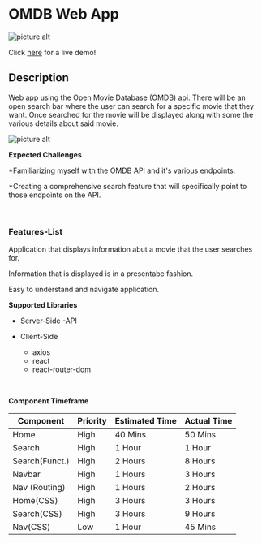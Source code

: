 # OMDB Web App

![picture alt](https://www.programmableweb.com/sites/default/files/styles/facebook_scale_height_200/public/OMDb%20API.png?itok=sFxdpUFo)

Click [here](http://omdb-cc.surge.sh/) for a live demo!

## Description ###

Web app using the Open Movie Database (OMDB) api. There will be an open search bar where the user can search for a specific movie that they want. Once searched for the movie will be displayed along with some the various details about said movie. 

![picture alt](https://media3.giphy.com/media/6pJNYBYSMFod2/source.gif)


**Expected Challenges** 

*Familiarizing myself with the OMDB API and it's various endpoints.

*Creating a comprehensive search feature that will specifically point to those endpoints on the API.


&nbsp;
&nbsp;
&nbsp;

### Features-List ###

Application that displays information abut a movie that the user searches for.

Information that is displayed is in a presentabe fashion.

Easy to understand and navigate application.


**Supported Libraries**

* Server-Side
  -API

* Client-Side
  - axios
  - react
  - react-router-dom

&nbsp;
&nbsp;
&nbsp;
&nbsp;
&nbsp;


**Component Timeframe**

Component     | Priority      | Estimated Time  |  Actual Time  |
------------- | ------------- |---------------  |-------------  |
Home          | High          | 40 Mins         | 50 Mins       |
Search        | High          | 1 Hour          | 1 Hour        |
Search(Funct.)| High          | 2 Hours         | 8 Hours       |
Navbar        | High          | 1 Hours         | 3 Hours       |
Nav  (Routing)| High          | 1 Hours         | 2 Hours       |
Home(CSS)     | High          | 3 Hours         | 3 Hours       |
Search(CSS)   | High          | 3 Hours         | 9 Hours       |
Nav(CSS)      | Low           | 1 Hour          | 45 Mins       |
